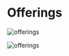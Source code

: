 # Offerings

![offerings](https://cloud.githubusercontent.com/assets/8191145/7655347/77375a98-fb40-11e4-9c7d-a0957623b035.png)



![offerings](http://git.rtcamp.com/uploads/rtbiz/rtbiz-helpdesk/ffec50611e/offerings.png)
